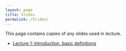 ```yaml
---
layout: page
title: Slides
permalink: /Slides/
---
```


This page contains copies of any slides used in lecture.

- [Lecture 1: Introduction, basic definitions ](../slides/Lecture1.pdf)
